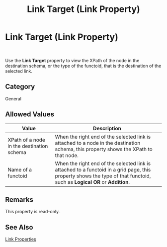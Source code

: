 ﻿---
title: Link Target (Link Property)
TOCTitle: Link Target (Link Property)
ms:assetid: b2938442-bde4-4bd3-aec6-69ffafc73134
ms:mtpsurl: https://msdn.microsoft.com/library/Aa578172(v=BTS.80)
ms:contentKeyID: 51530637
ms.date: 08/30/2017
mtps_version: v=BTS.80
---

# Link Target (Link Property)

 

Use the **Link Target** property to view the XPath of the node in the destination schema, or the type of the functoid, that is the destination of the selected link.

## Category

General

## Allowed Values

<table>
<thead>
<tr class="header">
<th>Value</th>
<th>Description</th>
</tr>
</thead>
<tbody>
<tr class="odd">
<td>XPath of a node in the destination schema</td>
<td>When the right end of the selected link is attached to a node in the destination schema, this property shows the XPath to that node.</td>
</tr>
<tr class="even">
<td>Name of a functoid</td>
<td>When the right end of the selected link is attached to a functoid in a grid page, this property shows the type of that functoid, such as <strong>Logical OR</strong> or <strong>Addition</strong>.</td>
</tr>
</tbody>
</table>


## Remarks

This property is read-only.

## See Also

[Link Properties](link-properties.md)

